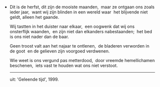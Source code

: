 - Dit is de herfst, dit zijn de mooiste maanden, 
  maar ze ontgaan ons zoals ieder jaar, 
  want wij zijn blinden in een wereld waar 
  het blijvende niet geldt, alleen het gaande. 
  
  Wij tastten in het duister naar elkaar, 
  een oogwenk dat wij ons onsterflijk waanden, 
  en zijn niet dan elkanders nabestaanden; 
  het bed is ons niet nader dan de baar. 
  
  Geen troost valt aan het najaar te ontlenen, 
  de bladeren verworden in de goot 
  en de gelieven zijn voorgoed verdwenen. 
  
  Wie weet is ons vergund pas metterdood, 
  door vreemde hemellichamen beschenen, 
  iets vast te houden wat ons niet verstoot. 
  
  -----------------------------
  uit: 'Geleende tijd', 1999.